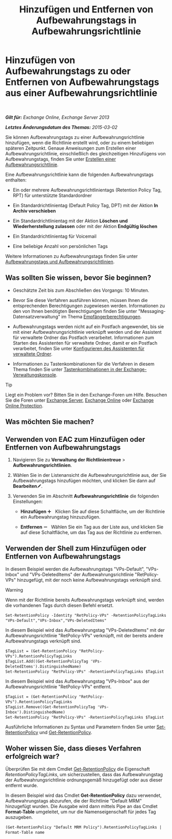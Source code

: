 ﻿---
title: 'Hinzufügen und Entfernen von Aufbewahrungstags in Aufbewahrungsrichtlinie'
TOCTitle: Hinzufügen von Aufbewahrungstags zu oder Entfernen von Aufbewahrungstags aus einer Aufbewahrungsrichtlinie
ms:assetid: 3a5196ce-2764-453d-9bc1-5ec22d06b40d
ms:mtpsurl: https://technet.microsoft.com/de-de/library/Dd362328(v=EXCHG.150)
ms:contentKeyID: 50475499
ms.date: 04/24/2018
mtps_version: v=EXCHG.150
ms.translationtype: HT
---

# Hinzufügen von Aufbewahrungstags zu oder Entfernen von Aufbewahrungstags aus einer Aufbewahrungsrichtlinie

 

_**Gilt für:** Exchange Online, Exchange Server 2013_

_**Letztes Änderungsdatum des Themas:** 2015-03-02_

Sie können Aufbewahrungstags zu einer Aufbewahrungsrichtlinie hinzufügen, wenn die Richtlinie erstellt wird, oder zu einem beliebigen späteren Zeitpunkt. Genaue Anweisungen zum Erstellen einer Aufbewahrungsrichtlinie, einschließlich des gleichzeitigen Hinzufügens von Aufbewahrungstags, finden Sie unter [Erstellen einer Aufbewahrungsrichtlinie](create-a-retention-policy-exchange-2013-help.md).

Eine Aufbewahrungsrichtlinie kann die folgenden Aufbewahrungstags enthalten:

  - Ein oder mehrere Aufbewahrungsrichtlinientags (Retention Policy Tag, RPT) für unterstützte Standardordner

  - Ein Standardrichtlinientag (Default Policy Tag, DPT) mit der Aktion **In Archiv verschieben**

  - Ein Standardrichtlinientag mit der Aktion **Löschen und Wiederherstellung zulassen** oder mit der Aktion **Endgültig löschen**

  - Ein Standardrichtlinientag für Voicemail

  - Eine beliebige Anzahl von persönlichen Tags

Weitere Informationen zu Aufbewahrungstags finden Sie unter [Aufbewahrungstags und Aufbewahrungsrichtlinien](retention-tags-and-retention-policies-exchange-2013-help.md).

## Was sollten Sie wissen, bevor Sie beginnen?

  - Geschätzte Zeit bis zum Abschließen des Vorgangs: 10 Minuten.

  - Bevor Sie diese Verfahren ausführen können, müssen Ihnen die entsprechenden Berechtigungen zugewiesen werden. Informationen zu den von Ihnen benötigten Berechtigungen finden Sie unter "Messaging-Datensatzverwaltung" im Thema [Empfängerberechtigungen](recipients-permissions-exchange-2013-help.md).

  - Aufbewahrungstags werden nicht auf ein Postfach angewendet, bis sie mit einer Aufbewahrungsrichtlinie verknüpft werden und der Assistent für verwaltete Ordner das Postfach verarbeitet. Informationen zum Starten des Assistenten für verwaltete Ordner, damit er ein Postfach verarbeitet, finden Sie unter [Konfigurieren des Assistenten für verwaltete Ordner](configure-the-managed-folder-assistant-exchange-2013-help.md).

  - Informationen zu Tastenkombinationen für die Verfahren in diesem Thema finden Sie unter [Tastenkombinationen in der Exchange-Verwaltungskonsole](keyboard-shortcuts-in-the-exchange-admin-center-exchange-online-protection-help.md).


> [!TIP]
> Liegt ein Problem vor? Bitten Sie in den Exchange-Foren um Hilfe. Besuchen Sie die Foren unter <A href="https://go.microsoft.com/fwlink/p/?linkid=60612">Exchange Server</A>, <A href="https://go.microsoft.com/fwlink/p/?linkid=267542">Exchange Online</A> oder <A href="https://go.microsoft.com/fwlink/p/?linkid=285351">Exchange Online Protection</A>.



## Was möchten Sie machen?

## Verwenden von EAC zum Hinzufügen oder Entfernen von Aufbewahrungstags

1.  Navigieren Sie zu **Verwaltung der Richtlinientreue** \> **Aufbewahrungsrichtlinien**.

2.  Wählen Sie in der Listenansicht die Aufbewahrungsrichtlinie aus, der Sie Aufbewahrungstags hinzufügen möchten, und klicken Sie dann auf **Bearbeiten**![Bearbeitungssymbol](images/Bb124582.6f53ccb2-1f13-4c02-bea0-30690e6ea71d(EXCHG.150).gif "Bearbeitungssymbol").

3.  Verwenden Sie im Abschnitt **Aufbewahrungsrichtlinie** die folgenden Einstellungen:
    
      - **Hinzufügen** ![Hinzufügen (Symbol)](images/JJ218640.c1e75329-d6d7-4073-a27d-498590bbb558(EXCHG.150).gif "Hinzufügen (Symbol)")   Klicken Sie auf diese Schaltfläche, um der Richtlinie ein Aufbewahrungstag hinzuzufügen.
    
      - **Entfernen** ![Entfernen (Symbol)](images/JJ657492.479b6ced-8d64-4277-a725-f17fea202b28(EXCHG.150).gif "Entfernen (Symbol)")   Wählen Sie ein Tag aus der Liste aus, und klicken Sie auf diese Schaltfläche, um das Tag aus der Richtlinie zu entfernen.

## Verwenden der Shell zum Hinzufügen oder Entfernen von Aufbewahrungstags

In diesem Beispiel werden die Aufbewahrungstags "VPs-Default", "VPs-Inbox" und "VPs-DeletedItems" der Aufbewahrungsrichtlinie "RetPolicy-VPs" hinzugefügt, mit der noch keine Aufbewahrungstags verknüpft sind.


> [!WARNING]
> Wenn mit der Richtlinie bereits Aufbewahrungstags verknüpft sind, werden die vorhandenen Tags durch diesen Befehl ersetzt.



    Set-RetentionPolicy -Identity "RetPolicy-VPs" -RetentionPolicyTagLinks "VPs-Default","VPs-Inbox","VPs-DeletedItems"

In diesem Beispiel wird das Aufbewahrungstag "VPs-DeletedItems" mit der Aufbewahrungsrichtlinie "RetPolicy-VPs" verknüpft, mit der bereits andere Aufbewahrungstags verknüpft sind.

    $TagList = (Get-RetentionPolicy "RetPolicy-VPs").RetentionPolicyTagLinks
    $TagList.Add((Get-RetentionPolicyTag 'VPs-DeletedItems').DistinguishedName)
    Set-RetentionPolicy "RetPolicy-VPs" -RetentionPolicyTagLinks $TagList

In diesem Beispiel wird das Aufbewahrungstag "VPs-Inbox" aus der Aufbewahrungsrichtlinie "RetPolicy-VPs" entfernt.

    $TagList = (Get-RetentionPolicy "RetPolicy-VPs").RetentionPolicyTagLinks
    $TagList.Remove((Get-RetentionPolicyTag 'VPs-Inbox').DistinguishedName)
    Set-RetentionPolicy "RetPolicy-VPs" -RetentionPolicyTagLinks $TagList

Ausführliche Informationen zu Syntax und Parametern finden Sie unter [Set-RetentionPolicy](https://technet.microsoft.com/de-de/library/dd335196\(v=exchg.150\)) und [Get-RetentionPolicy](https://technet.microsoft.com/de-de/library/dd298086\(v=exchg.150\)).

## Woher wissen Sie, dass dieses Verfahren erfolgreich war?

Überprüfen Sie mit dem Cmdlet [Get-RetentionPolicy](https://technet.microsoft.com/de-de/library/dd298086\(v=exchg.150\)) die Eigenschaft *RetentionPolicyTagLinks*, um sicherzustellen, dass das Aufbewahrungstag der Aufbewahrungsrichtlinie ordnungsgemäß hinzugefügt oder aus dieser entfernt wurde.

In diesem Beispiel wird das Cmdlet **Get-RetentionPolicy** dazu verwendet, Aufbewahrungstags abzurufen, die der Richtlinie "Default MRM" hinzugefügt wurden. Die Ausgabe wird dann mittels Pipe an das Cmdlet **Format-Table** umgeleitet, um nur die Namenseigenschaft für jedes Tag auszugeben.

    (Get-RetentionPolicy "Default MRM Policy").RetentionPolicyTagLinks | Format-Table name

